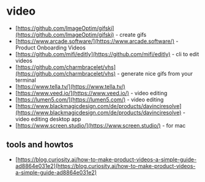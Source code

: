 # video

- [https://github.com/ImageOptim/gifski](https://github.com/ImageOptim/gifski) - create gifs
- [https://www.arcade.software/](https://www.arcade.software/) - Product Onboarding Videos
- [https://github.com/mifi/editly](https://github.com/mifi/editly) - cli to edit videos
- [https://github.com/charmbracelet/vhs](https://github.com/charmbracelet/vhs) - generate nice gifs from your terminal
- [https://www.tella.tv/](https://www.tella.tv/)
- [https://www.veed.io/](https://www.veed.io/) - video editing
- [https://lumen5.com/](https://lumen5.com/) - video editing
- [https://www.blackmagicdesign.com/de/products/davinciresolve](https://www.blackmagicdesign.com/de/products/davinciresolve) - video editing desktop app
- [https://www.screen.studio/](https://www.screen.studio/) - for mac

## tools and howtos

- [https://blog.curiosity.ai/how-to-make-product-videos-a-simple-guide-ad8864e031e2](https://blog.curiosity.ai/how-to-make-product-videos-a-simple-guide-ad8864e031e2)
